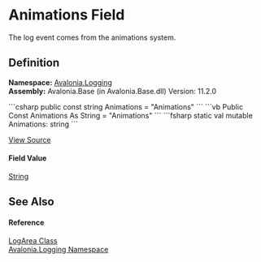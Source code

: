 # Animations Field


The log event comes from the animations system.



## Definition
**Namespace:** <a href="N_Avalonia_Logging">Avalonia.Logging</a>  
**Assembly:** Avalonia.Base (in Avalonia.Base.dll) Version: 11.2.0

<Tabs groupId="api-code-preview">
<TabItem value="csharp" label="C#">
```csharp
public const string Animations = "Animations"
```
</TabItem>
<TabItem value="vb" label="VB">
```vb
Public Const Animations As String = "Animations"
```
</TabItem>
<TabItem value="fsharp" label="F#">
```fsharp
static val mutable Animations: string
```
</TabItem>
</Tabs>



<a href="https://github.com/AvaloniaUI/Avalonia/tree/master/src/Avalonia.Base/Logging/LogArea.cs" title="View the source code">View Source</a>



#### Field Value
<a href="https://learn.microsoft.com/dotnet/api/system.string" target="_blank" rel="noopener noreferrer">String</a>

## See Also


#### Reference
<a href="T_Avalonia_Logging_LogArea">LogArea Class</a>  
<a href="N_Avalonia_Logging">Avalonia.Logging Namespace</a>  
